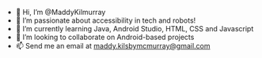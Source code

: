 - 👋 Hi, I’m @MaddyKilmurray
- 👀 I’m passionate about accessibility in tech and robots!
- 🌱 I’m currently learning Java, Android Studio, HTML, CSS and Javascript
- 💞️ I’m looking to collaborate on Android-based projects
- 📫 Send me an email at maddy.kilsbymcmurray@gmail.com

<!---
MaddyKilmurray/MaddyKilmurray is a ✨ special ✨ repository because its `README.md` (this file) appears on your GitHub profile.
You can click the Preview link to take a look at your changes.
--->
